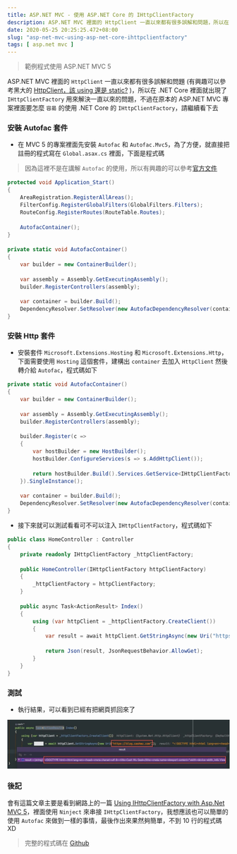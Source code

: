 ```yaml
---
title: ASP.NET MVC - 使用 ASP.NET Core 的 IHttpClientFactory
description: ASP.NET MVC 裡面的 HttpClient 一直以來都有很多誤解和問題，所以在 .NET Core 裡面就出現了 `IHttpClientFactory` 用來解決一直以來的問題，不過在原本的 ASP.NET MVC 裡面要怎麼`容昜` 的使用 .NET Core 的 IHttpClientFactory，請繼續看下去
date: 2020-05-25 20:25:25.472+08:00
slug: "asp-net-mvc-using-asp-net-core-ihttpclientfactory"
tags: [ asp.net mvc ]
---
```


> 範例程式使用 ASP.NET MVC 5

ASP.NET MVC 裡面的 `HttpClient` 一直以來都有很多誤解和問題 (有興趣可以參考黑大的 [HttpClient，該 using 還是 static?](https://blog.darkthread.net/blog/httpclient-sigleton/) )，所以在 .NET Core 裡面就出現了 `IHttpClientFactory` 用來解決一直以來的問題，不過在原本的 ASP.NET MVC 專案裡面要怎麼 `容昜` 的使用 .NET Core 的 `IHttpClientFactory`，請繼續看下去

### 安裝 Autofac 套件

- 在 MVC 5 的專案裡面先安裝 `Autofac` 和 `Autofac.Mvc5`，為了方便，就直接把註冊的程式寫在 `Global.asax.cs` 裡面，下面是程式碼

> 因為這裡不是在講解 `Autofac` 的使用，所以有興趣的可以參考[官方文件](https://autofaccn.readthedocs.io/en/latest/integration/aspnet.html)

```csharp
protected void Application_Start()
{
    AreaRegistration.RegisterAllAreas();
    FilterConfig.RegisterGlobalFilters(GlobalFilters.Filters);
    RouteConfig.RegisterRoutes(RouteTable.Routes);

    AutofacContainer();
}

private static void AutofacContainer()
{
    var builder = new ContainerBuilder();

    var assembly = Assembly.GetExecutingAssembly();
    builder.RegisterControllers(assembly);

    var container = builder.Build();
    DependencyResolver.SetResolver(new AutofacDependencyResolver(container));
}
```

### 安裝 Http 套件

- 安裝套件 `Microsoft.Extensions.Hosting` 和 `Microsoft.Extensions.Http`，下面需要使用 `Hosting` 這個套件，建構出 `container` 去加入 `HttpClient` 然後轉介給 `Autofac`，程式碼如下

```csharp
private static void AutofacContainer()
{
    var builder = new ContainerBuilder();

    var assembly = Assembly.GetExecutingAssembly();
    builder.RegisterControllers(assembly);

    builder.Register(c =>
    {
        var hostBuilder = new HostBuilder();
        hostBuilder.ConfigureServices(s => s.AddHttpClient());

        return hostBuilder.Build().Services.GetService<IHttpClientFactory>();
    }).SingleInstance();

    var container = builder.Build();
    DependencyResolver.SetResolver(new AutofacDependencyResolver(container));
}
```

- 接下來就可以測試看看可不可以注入 `IHttpClientFactory`，程式碼如下

```csharp
public class HomeController : Controller
{
    private readonly IHttpClientFactory _httpClientFactory;

    public HomeController(IHttpClientFactory httpClientFactory)
    {
        _httpClientFactory = httpClientFactory;
    }

    public async Task<ActionResult> Index()
    {
        using (var httpClient = _httpClientFactory.CreateClient())
        {
            var result = await httpClient.GetStringAsync(new Uri("https://blog.cashwu.com"));

            return Json(result, JsonRequestBehavior.AllowGet);
        }
    }
}
```

### 測試

- 執行結果，可以看到已經有把網頁抓回來了

![](./httpclient_VyheoF.webp)


### 後記

會有這篇文章主要是看到網路上的一篇 [Using IHttpClientFactory with Asp.Net MVC 5](https://hamidmosalla.com/2020/05/22/using-ihttpclientfactory-with-asp-net-mvc5/)，裡面使用 `Ninject` 來串接 `IHttpClientFactory`，我想應該也可以簡單的使用 `Autofac` 來做到一樣的事情，最後作出來果然夠簡單，不到 10 行的程式碼 XD

>  完整的程式碼在 [Github](https://github.com/cashwu/NetFrameworkHttpClientFactory)
